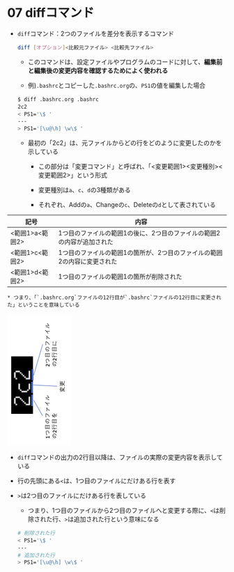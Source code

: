 07 diffコマンド
==============

* `diff`コマンド：2つのファイルを差分を表示するコマンド

  ```bash
  diff [オプション]<比較元ファイル> <比較先ファイル>
  ```

  * このコマンドは、設定ファイルやプログラムのコードに対して、**編集前と編集後の変更内容を確認するためによく使われる**

  * 例)`.bashrc`とコピーした`.bashrc.org`の、`PS1`の値を編集した場合

  ```bash
  $ diff .bashrc.org .bashrc
  2c2
  < PS1='\$ '
  ---
  > PS1='[\u@\h] \w\$ '
  ```

  * 最初の「2c2」は、元ファイルからどの行をどのように変更したのかを示している

    * この部分は「変更コマンド」と呼ばれ、「<変更範囲1><変更種別><変更範囲2>」という形式

    * 変更種別は`a`、`c`、`d`の3種類がある

    * それぞれ、Addの`a`、Changeの`c`、Deleteの`d`として表されている

| 記号            | 内容                                                                     |
| --------------- | ------------------------------------------------------------------------ |
| <範囲1>a<範囲2> | 1つ目のファイルの範囲1の後に、2つ目のファイルの範囲2の内容が追加された   |
| <範囲1>c<範囲2> | 1つ目のファイルの範囲1の箇所が、2つ目のファイルの範囲2の内容に変更された |
| <範囲1>d<範囲2> | 1つ目のファイルの範囲1の箇所が削除された                                 |

    * つまり、「`.bashrc.org`ファイルの12行目が`.bashrc`ファイルの12行目に変更された」ということを意味している

  ![diffの変更種別](./images/diffの変更種別.png)

  * `diff`コマンドの出力の2行目以降は、ファイルの実際の変更内容を表示している

  * 行の先頭にある`<`は、1つ目のファイルにだけある行を表す

  * `>`は2つ目のファイルにだけある行を表している

    * つまり、1つ目のファイルから2つ目のファイルへと変更する際に、`<`は削除された行、`>`は追加された行という意味になる

    ```bash
    # 削除された行
    < PS1='\$ '
    ---
    # 追加された行
    > PS1='[\u@\h] \w\$ '
    ```
